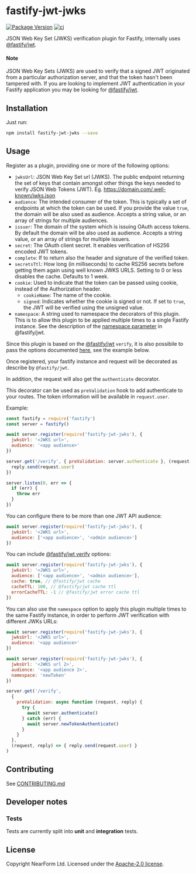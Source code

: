 # fastify-jwt-jwks

[![Package Version](https://img.shields.io/npm/v/fastify-jwt-jwks.svg)](https://npm.im/fastify-jwt-jwks)
[![ci](https://github.com/nearform/fastify-jwt-jwks/actions/workflows/ci.yml/badge.svg)](https://github.com/nearform/fastify-jwt-jwks/actions/workflows/ci.yml)

JSON Web Key Set (JWKS) verification plugin for Fastify, internally uses [@fastify/jwt](https://www.npmjs.com/package/@fastify/jwt).

#### Note

JSON Web Key Sets (JWKS) are used to verify that a signed JWT originated from a particular authorization server, and that the token hasn't been tampered with. If you are looking to implement JWT authentication in your Fastify application you may be looking for [@fastify/jwt](https://www.npmjs.com/package/@fastify/jwt).

## Installation

Just run:

```bash
npm install fastify-jwt-jwks --save
```

## Usage

Register as a plugin, providing one or more of the following options:

- `jwksUrl`: JSON Web Key Set url (JWKS). The public endpoint returning the set of keys that contain amongst other things the keys needed to verify JSON Web Tokens (JWT). Eg. https://domain.com/.well-known/jwks.json
- `audience`: The intended consumer of the token. This is typically a set of endpoints at which the token can be used. If you provide the value `true`, the domain will be also used as audience. Accepts a string value, or an array of strings for multiple audiences.
- `issuer`: The domain of the system which is issuing OAuth access tokens. By default the domain will be also used as audience. Accepts a string value, or an array of strings for multiple issuers.
- `secret`: The OAuth client secret. It enables verification of HS256 encoded JWT tokens.
- `complete`: If to return also the header and signature of the verified token.
- `secretsTtl`: How long (in milliseconds) to cache RS256 secrets before getting them again using well known JWKS URLS. Setting to 0 or less disables the cache. Defaults to 1 week.
- `cookie`: Used to indicate that the token can be passed using cookie, instead of the Authorization header.
  - `cookieName`: The name of the cookie.
  - `signed`: Indicates whether the cookie is signed or not. If set to `true`, the JWT will be verified using the unsigned value.
- `namespace`: A string used to namespace the decorators of this plugin. This is to allow this plugin to be applied multiple times to a single Fastify instance. See the description of the [namespace parameter](https://github.com/fastify/fastify-jwt?tab=readme-ov-file#namespace) in @fastify/jwt.

Since this plugin is based on the [@fastify/jwt](https://www.npmjs.com/package/@fastify/jwt) `verify`, it is also possibile to pass the options documented [here](https://github.com/fastify/fastify-jwt#verify), see the example below.

Once registered, your fastify instance and request will be decorated as describe by `@fastify/jwt`.

In addition, the request will also get the `authenticate` decorator.

This decorator can be used as `preValidation` hook to add authenticate to your routes. The token information will be available in `request.user`.

Example:

```js
const fastify = require('fastify')
const server = fastify()

await server.register(require('fastify-jwt-jwks'), {
  jwksUrl: '<JWKS url>',
  audience: '<app audience>'
})

server.get('/verify', { preValidation: server.authenticate }, (request, reply) => {
  reply.send(request.user)
})

server.listen(0, err => {
  if (err) {
    throw err
  }
})
```

You can configure there to be more than one JWT API audience:

```js
await server.register(require('fastify-jwt-jwks'), {
  jwksUrl: '<JWKS url>',
  audience: ['<app audience>', '<admin audience>']
})
```

You can include [@fastify/jwt verify](https://github.com/fastify/fastify-jwt#verify) options:

```js
await server.register(require('fastify-jwt-jwks'), {
  jwksUrl: '<JWKS url>',
  audience: ['<app audience>', '<admin audience>'],
  cache: true, // @fastify/jwt cache
  cacheTTL: 100, // @fastify/jwt cache ttl
  errorCacheTTL: -1 // @fastify/jwt error cache ttl
})
```

You can also use the `namespace` option to apply this plugin multiple times to the same Fastify instance, in order to perform JWT verification with different JWKs URLs:

```js
await server.register(require('fastify-jwt-jwks'), {
  jwksUrl: '<JWKS url>',
  audience: '<app audience>'
})

await server.register(require('fastify-jwt-jwks'), {
  jwksUrl: '<JWKS url 2>',
  audience: '<app audience 2>',
  namespace: 'newToken'
})

server.get('/verify',
  {
    preValidation: async function (request, reply) {
      try {
        await server.authenticate()
      } catch (err) {
        await server.newTokenAuthenticate()
      }
    }
  },
  (request, reply) => { reply.send(request.user) }
)
```

## Contributing

See [CONTRIBUTING.md](./CONTRIBUTING.md)

## Developer notes

### Tests

Tests are currently split into **unit** and **integration** tests. 

## License

Copyright NearForm Ltd. Licensed under the [Apache-2.0 license](http://www.apache.org/licenses/LICENSE-2.0).
